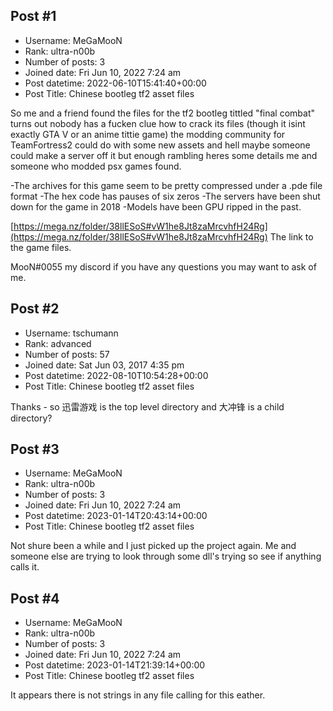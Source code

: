 ## Post #1
- Username: MeGaMooN
- Rank: ultra-n00b
- Number of posts: 3
- Joined date: Fri Jun 10, 2022 7:24 am
- Post datetime: 2022-06-10T15:41:40+00:00
- Post Title: Chinese bootleg tf2 asset files

So me and a friend found the files for the tf2 bootleg tittled "final combat" turns out nobody has a fucken clue how to crack its files (though it isint exactly GTA V or an anime tittie game) the modding community for TeamFortress2 could do with some new assets and hell maybe someone could make a server off it but enough rambling heres some details me and someone who modded psx games found.

-The archives for this game seem to be pretty compressed under a .pde file format
-The hex code has pauses of six zeros
-The servers have been shut down for the game in 2018
-Models have been GPU ripped in the past.

[https://mega.nz/folder/38llESoS#vW1he8Jt8zaMrcvhfH24Rg](https://mega.nz/folder/38llESoS#vW1he8Jt8zaMrcvhfH24Rg) The link to the game files.

MooN#0055 my discord if you have any questions you may want to ask of me.
## Post #2
- Username: tschumann
- Rank: advanced
- Number of posts: 57
- Joined date: Sat Jun 03, 2017 4:35 pm
- Post datetime: 2022-08-10T10:54:28+00:00
- Post Title: Chinese bootleg tf2 asset files

Thanks - so 迅雷游戏 is the top level directory and 大冲锋 is a child directory?
## Post #3
- Username: MeGaMooN
- Rank: ultra-n00b
- Number of posts: 3
- Joined date: Fri Jun 10, 2022 7:24 am
- Post datetime: 2023-01-14T20:43:14+00:00
- Post Title: Chinese bootleg tf2 asset files

Not shure been a while and I just picked up the project again. Me and someone else are trying to look through some dll's trying so see if anything calls it.
## Post #4
- Username: MeGaMooN
- Rank: ultra-n00b
- Number of posts: 3
- Joined date: Fri Jun 10, 2022 7:24 am
- Post datetime: 2023-01-14T21:39:14+00:00
- Post Title: Chinese bootleg tf2 asset files

It appears there is not strings in any file calling for this eather.
